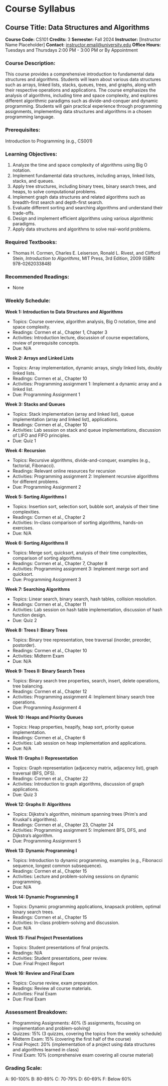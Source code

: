 # Course Syllabus
## Course Title: Data Structures and Algorithms
**Course Code:** CS101
**Credits:** 3
**Semester:** Fall 2024
**Instructor:** [Instructor Name Placeholder]
**Contact:** instructor.email@university.edu
**Office Hours:** Tuesdays and Thursdays 2:00 PM - 3:00 PM or By Appointment

### Course Description:
This course provides a comprehensive introduction to fundamental data structures and algorithms. Students will learn about various data structures such as arrays, linked lists, stacks, queues, trees, and graphs, along with their respective operations and applications. The course emphasizes the analysis of algorithms, including time and space complexity, and explores different algorithmic paradigms such as divide-and-conquer and dynamic programming. Students will gain practical experience through programming assignments, implementing data structures and algorithms in a chosen programming language.

### Prerequisites:
Introduction to Programming (e.g., CS001)

### Learning Objectives:
1.  Analyze the time and space complexity of algorithms using Big O notation.
2.  Implement fundamental data structures, including arrays, linked lists, stacks, and queues.
3.  Apply tree structures, including binary trees, binary search trees, and heaps, to solve computational problems.
4.  Implement graph data structures and related algorithms such as breadth-first search and depth-first search.
5.  Evaluate different sorting and searching algorithms and understand their trade-offs.
6.  Design and implement efficient algorithms using various algorithmic paradigms.
7.  Apply data structures and algorithms to solve real-world problems.

### Required Textbooks:
- Thomas H. Cormen, Charles E. Leiserson, Ronald L. Rivest, and Clifford Stein, *Introduction to Algorithms*, MIT Press, 3rd Edition, 2009 (ISBN: 978-0262033848)

### Recommended Readings:
- None

### Weekly Schedule:
**Week 1: Introduction to Data Structures and Algorithms**
- Topics: Course overview, algorithm analysis, Big O notation, time and space complexity.
- Readings: Cormen et al., Chapter 1, Chapter 3
- Activities: Introduction lecture, discussion of course expectations, review of prerequisite concepts.
- Due: N/A

**Week 2: Arrays and Linked Lists**
- Topics: Array implementation, dynamic arrays, singly linked lists, doubly linked lists.
- Readings: Cormen et al., Chapter 10
- Activities: Programming assignment 1: Implement a dynamic array and a linked list.
- Due: Programming Assignment 1

**Week 3: Stacks and Queues**
- Topics: Stack implementation (array and linked list), queue implementation (array and linked list), applications.
- Readings: Cormen et al., Chapter 10
- Activities: Lab session on stack and queue implementations, discussion of LIFO and FIFO principles.
- Due: Quiz 1

**Week 4: Recursion**
- Topics: Recursive algorithms, divide-and-conquer, examples (e.g., factorial, Fibonacci).
- Readings: Relevant online resources for recursion
- Activities: Programming assignment 2: Implement recursive algorithms for different problems.
- Due: Programming Assignment 2

**Week 5: Sorting Algorithms I**
- Topics: Insertion sort, selection sort, bubble sort, analysis of their time complexities.
- Readings: Cormen et al., Chapter 2
- Activities: In-class comparison of sorting algorithms, hands-on exercises.
- Due: N/A

**Week 6: Sorting Algorithms II**
- Topics: Merge sort, quicksort, analysis of their time complexities, comparison of sorting algorithms.
- Readings: Cormen et al., Chapter 7, Chapter 8
- Activities: Programming assignment 3: Implement merge sort and quicksort.
- Due: Programming Assignment 3

**Week 7: Searching Algorithms**
- Topics: Linear search, binary search, hash tables, collision resolution.
- Readings: Cormen et al., Chapter 11
- Activities: Lab session on hash table implementation, discussion of hash function design.
- Due: Quiz 2

**Week 8: Trees I: Binary Trees**
- Topics: Binary tree representation, tree traversal (inorder, preorder, postorder).
- Readings: Cormen et al., Chapter 10
- Activities: Midterm Exam
- Due: N/A

**Week 9: Trees II: Binary Search Trees**
- Topics: Binary search tree properties, search, insert, delete operations, tree balancing.
- Readings: Cormen et al., Chapter 12
- Activities: Programming assignment 4: Implement binary search tree operations.
- Due: Programming Assignment 4

**Week 10: Heaps and Priority Queues**
- Topics: Heap properties, heapify, heap sort, priority queue implementation.
- Readings: Cormen et al., Chapter 6
- Activities: Lab session on heap implementation and applications.
- Due: N/A

**Week 11: Graphs I: Representation**
- Topics: Graph representation (adjacency matrix, adjacency list), graph traversal (BFS, DFS).
- Readings: Cormen et al., Chapter 22
- Activities: Introduction to graph algorithms, discussion of graph applications.
- Due: Quiz 3

**Week 12: Graphs II: Algorithms**
- Topics: Dijkstra's algorithm, minimum spanning trees (Prim's and Kruskal's algorithms).
- Readings: Cormen et al., Chapter 23, Chapter 24
- Activities: Programming assignment 5: Implement BFS, DFS, and Dijkstra’s algorithm.
- Due: Programming Assignment 5

**Week 13: Dynamic Programming I**
- Topics: Introduction to dynamic programming, examples (e.g., Fibonacci sequence, longest common subsequence).
- Readings: Cormen et al., Chapter 15
- Activities: Lecture and problem-solving sessions on dynamic programming.
- Due: N/A

**Week 14: Dynamic Programming II**
- Topics: Dynamic programming applications, knapsack problem, optimal binary search trees.
- Readings: Cormen et al., Chapter 15
- Activities: In-class problem-solving and discussion.
- Due: N/A

**Week 15: Final Project Presentations**
- Topics: Student presentations of final projects.
- Readings: N/A
- Activities: Student presentations, peer review.
- Due: Final Project Report

**Week 16: Review and Final Exam**
- Topics: Course review, exam preparation.
- Readings: Review all course materials.
- Activities: Final Exam
- Due: Final Exam

### Assessment Breakdown:
- Programming Assignments: 40% (5 assignments, focusing on implementation and problem-solving)
- Quizzes: 15% (3 quizzes, covering the topics from the weekly schedule)
- Midterm Exam: 15% (covering the first half of the course)
- Final Project: 20% (implementation of a project using data structures and algorithms learned in class)
- Final Exam: 10% (comprehensive exam covering all course material)

### Grading Scale:
A: 90-100%
B: 80-89%
C: 70-79%
D: 60-69%
F: Below 60%